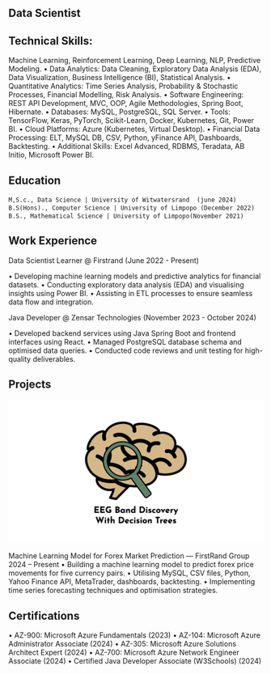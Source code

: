 ## Data Scientist

## Technical Skills:

Machine Learning, Reinforcement Learning, Deep Learning, NLP, Predictive Modeling.
• Data Analytics: Data Cleaning, Exploratory Data Analysis (EDA), Data Visualization, Business
Intelligence (BI), Statistical Analysis.
• Quantitative Analytics: Time Series Analysis, Probability & Stochastic Processes, Financial
Modelling, Risk Analysis.
• Software Engineering: REST API Development, MVC, OOP, Agile Methodologies, Spring Boot,
Hibernate.
• Databases: MySQL, PostgreSQL, SQL Server.
• Tools: TensorFlow, Keras, PyTorch, Scikit-Learn, Docker, Kubernetes, Git, Power BI.
• Cloud Platforms: Azure (Kubernetes, Virtual Desktop).
• Financial Data Processing: ELT, MySQL DB, CSV, Python, yFinance API, Dashboards, Backtesting.
• Additional Skills: Excel Advanced, RDBMS, Teradata, AB Initio, Microsoft Power BI.


## Education

    M,S.c., Data Science | University of Witwatersrand  (june 2024)
    B.S(Hons)., Computer Science | University of Limpopo (December 2022)
    B.S., Mathematical Science | University of Limpopo(November 2021)


## Work Experience

Data Scientist Learner  @ Firstrand (June 2022 - Present)

• Developing machine learning models and predictive analytics for financial datasets.
• Conducting exploratory data analysis (EDA) and visualising insights using Power BI.
• Assisting in ETL processes to ensure seamless data flow and integration.

Java Developer @ Zensar Technologies (November 2023 - October 2024)


• Developed backend services using Java Spring Boot and frontend interfaces using React.
• Managed PostgreSQL database schema and optimised data queries.
• Conducted code reviews and unit testing for high-quality deliverables.


## Projects

![EEG Band Discovery](/Assests/eeg_band_discovery.jpeg)



Machine Learning Model for Forex Market Prediction — FirstRand Group 2024 – Present
• Building a machine learning model to predict forex price movements for five currency pairs.
• Utilising MySQL, CSV files, Python, Yahoo Finance API, MetaTrader, dashboards,
backtesting.
• Implementing time series forecasting techniques and optimisation strategies.

## Certifications

• AZ-900: Microsoft Azure Fundamentals (2023)
• AZ-104: Microsoft Azure Administrator Associate (2024)
• AZ-305: Microsoft Azure Solutions Architect Expert (2024)
• AZ-700: Microsoft Azure Network Engineer Associate (2024)
• Certified Java Developer Associate (W3Schools) (2024)

